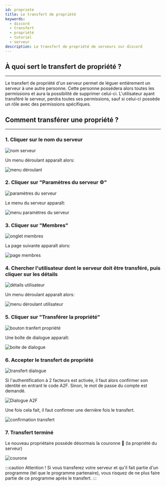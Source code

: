 ```yaml
---
id: propriete
title: Le transfert de propriété
keywords:
  - discord
  - transfert
  - propriété
  - tutoriel
  - serveur
description: Le transfert de propriété de serveurs sur discord
---
```


## À quoi sert le transfert de propriété ?
*********************
Le transfert de propriété d'un serveur permet de léguer entièrement un serveur à une autre personne. Cette personne possédera alors toutes les permissions et aura la possibilité de supprimer celui-ci. L'utilisateur ayant transféré le serveur, perdra toutes ses permissions, sauf si celui-ci possède un rôle avec des permissions spécifiques.

## Comment transférer une propriété ?
*********************
### 1. **Cliquer sur le nom du serveur**

![nom serveur](https://i.discord.fr/chV.png)

Un menu déroulant apparaît alors:

![menu déroulant](https://i.discord.fr/MBR.png)



### 2. **Cliquer sur "Paramètres du serveur ⚙"**

![paramètres du serveur](https://i.discord.fr/3Gz.png)

Le menu du serveur apparaît:

![menu paramètres du serveur](https://i.discord.fr/8rC.png)



### 3. **Cliquer sur "Membres"**

![onglet membres](https://i.discord.fr/215.png)

La page suivante apparaît alors:

![page membres](https://i.discord.fr/a64.png)



### 4. **Chercher l'utilisateur dont le serveur doit être transféré, puis cliquer sur les détails**

![détails utilisateur](https://i.discord.fr/bQC.png)

Un menu déroulant apparaît alors:

![menu déroulant utilisateur](https://i.discord.fr/CdI.png)



### 5. **Cliquer sur "Transférer la propriété"**

![bouton tranfert propriété](https://i.discord.fr/OxX.png)

Une boîte de dialogue apparaît:

![boite de dialogue](https://i.discord.fr/Phx.png)



### 6. **Accepter le transfert de propriété**

![transfert dialogue](https://i.discord.fr/WlD.gif)

Si l'authentification à 2 facteurs est activée, il faut alors confirmer son identité en entrant le code A2F. Sinon, le mot de passe du compte est demandé.

![Dialogue A2F](https://i.discord.fr/goY.png)

Une fois cela fait, il faut confirmer une dernière fois le transfert.

![confirmation transfert](https://i.discord.fr/NSb.png)



### 7. **Transfert terminé**
Le nouveau propriétaire possède désormais la couronne 👑 (la propriété du serveur)

![courone](https://i.discord.fr/DEd.png)



:::caution Attention !
Si vous transferez votre serveur et qu'il fait partie d'un programme (tel que le programme partenaire), vous risquez de ne plus faire partie de ce programme après le transfert. :::
